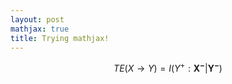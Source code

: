 ```yaml
---
layout: post
mathjax: true
title: Trying mathjax!
---
```

$$ TE(X \rightarrow Y)=I(Y^+ : \mathbf{X^-}|\mathbf{Y^-}) $$
